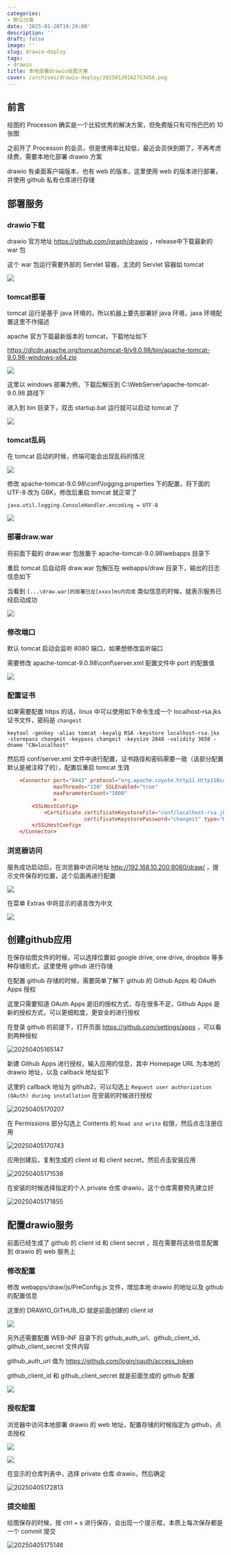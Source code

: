 ```yaml
---
categories:
- 默认分类
date: '2025-01-20T19:29:00'
description: ''
draft: false
image: ''
slug: drawio-deploy
tags:
- drawio
title: 本地部署drawio绘图方案
cover: /archives/drawio-deploy/20250120162753456.png
---
```


## 前言

绘图的 Processon 确实是一个比较优秀的解决方案，但免费版只有可怜巴巴的 10 张图

之前开了 Processon 的会员，但是使用率比较低，最近会员快到期了，不再考虑续费，需要本地化部署 drawio 方案

drawio 有桌面客户端版本，也有 web 的版本，这里使用 web 的版本进行部署，并使用 github 私有仓库进行存储


## 部署服务 

### drawio下载

drawio 官方地址 https://github.com/jgraph/drawio ，release中下载最新的 war 包

这个 war 包运行需要外部的 Servlet 容器，主流的 Servlet 容器如 tomcat

![](/archives/drawio-deploy/20250120162753456.png)

### tomcat部署

tomcat 运行是基于 java 环境的，所以机器上要先部署好 java 环境，java 环境配置这里不作描述

apache 官方下载最新版本的 tomcat，下载地址如下

https://dlcdn.apache.org/tomcat/tomcat-9/v9.0.98/bin/apache-tomcat-9.0.98-windows-x64.zip

![](/archives/drawio-deploy/20250120162833592.png)

这里以 windows 部署为例，下载后解压到 C:\WebServer\apache-tomcat-9.0.98 路径下

进入到 bin 目录下，双击 startup.bat 运行就可以启动 tomcat 了

![](/archives/drawio-deploy/20250120170038399.png)

### tomcat乱码

在 tomcat 启动的时候，终端可能会出现乱码的情况

![](/archives/drawio-deploy/20250120164500894.png)

修改 apache-tomcat-9.0.98\conf\logging.properties 下的配置，将下面的 UTF-8 改为 GBK，修改后重启 tomcat 就正常了

```
java.util.logging.ConsoleHandler.encoding = UTF-8
```

![](/archives/drawio-deploy/20250120165155357.png)


### 部署draw.war

将前面下载的 draw.war 包放置于  apache-tomcat-9.0.98\webapps 目录下

重启 tomcat 后自动将 draw.war 包解压在 webapps/draw 目录下，输出的日志信息如下

当看到 `[...\draw.war]的部署已在[xxxx]ms内完成` 类似信息的时候，就表示服务已经启动成功

![](/archives/drawio-deploy/20250120165736056.png)

### 修改端口

默认 tomcat 启动会监听 8080 端口，如果想修改监听端口

需要修改 apache-tomcat-9.0.98\conf\server.xml 配置文件中 port 的配置值

![](/archives/drawio-deploy/20250120170633477.png)

### 配置证书

如果需要配置 https 的话，linux 中可以使用如下命令生成一个 localhost-rsa.jks 证书文件，密码是 `changeit`

```shell
keytool -genkey -alias tomcat -keyalg RSA -keystore localhost-rsa.jks -storepass changeit -keypass changeit -keysize 2048 -validity 3650 -dname "CN=localhost"
```

然后将 conf/server.xml 文件中进行配置，证书路径和密码需要一致（该部分配置默认是被注释了的），配置后重启 tomcat 生效

```conf
    <Connector port="8443" protocol="org.apache.coyote.http11.Http11NioProtocol"
               maxThreads="150" SSLEnabled="true"
               maxParameterCount="1000"
               >
        <SSLHostConfig>
            <Certificate certificateKeystoreFile="conf/localhost-rsa.jks"
                         certificateKeystorePassword="changeit" type="RSA" />
        </SSLHostConfig>
    </Connector>
```

### 浏览器访问

服务成功启动后，在浏览器中访问地址 http://192.168.10.200:8080/draw/ ，提示文件保存的位置，这个后面再进行配置

![](/archives/drawio-deploy/20250120173434320.png)

在菜单 Extras 中将显示的语言改为中文

![](/archives/drawio-deploy/20250120173636436.png)

## 创建github应用

在保存绘图文件的时候，可以选择位置如 google drive, one drive, dropbox 等多种存储形式，这里使用 github 进行存储

在配置 github 存储的时候，需要简单了解下 github 的 Github Apps 和 OAuth Apps 授权

这里只需要知道 OAuth Apps 是旧的授权方式，存在很多不足，Github Apps 是新的授权方式，可以更细粒度，更安全的进行授权

在登录 github 的前提下，打开页面 https://github.com/settings/apps ，可以看到两种授权

![20250405165147](/archives/drawio-deploy/rba2nq.png)

新建 Github Apps 进行授权，输入应用的信息，其中 Homepage URL 为本地的 drawio 地址，以及 callback 地址如下

这里的 callback 地址为 github2，可以勾选上 `Request user authorization (OAuth) during installation` 在安装的时候进行授权

![20250405170207](/archives/drawio-deploy/s5eg95.png)

在 Permissions 部分勾选上 Contents 的 `Read and write` 权限，然后点击注册应用

![20250405170743](/archives/drawio-deploy/s8lbck.png)

应用创建后，复制生成的 client id 和 client secret，然后点击安装应用

![20250405171538](/archives/drawio-deploy/sdbxyd.png)

在安装的时候选择指定的个人 private 仓库 drawio，这个仓库需要预先建立好

![20250405171855](/archives/drawio-deploy/sfg89w.png)

## 配置drawio服务

前面已经生成了 github 的 client id 和 client secret ，现在需要将这些信息配置到 drawio 的 web 服务上

### 修改配置

修改 webapps/draw/js/PreConfig.js 文件，增加本地 drawio 的地址以及 github 的配置信息 

这里的 DRAWIO_GITHUB_ID 就是前面创建的 client id

![](/archives/drawio-deploy/pkl740.png)

另外还需要配置 WEB-INF 目录下的 github_auth_url、github_client_id、github_client_secret 文件内容

github_auth_url 值为 https://github.com/login/oauth/access_token 

github_client_id 和 github_client_secret 就是前面生成的 github 配置

![](/archives/drawio-deploy/qppw1i.png)

### 授权配置

浏览器中访问本地部署 drawio 的 web 地址，配置存储的时候指定为 github，点击授权

![](/archives/drawio-deploy/gqu86q.png)

![](/archives/drawio-deploy/gqiqb8.png)


在显示的仓库列表中，选择 private 仓库 drawio，然后确定

![20250405172813](/archives/drawio-deploy/skx3hj.png)

### 提交绘图

绘图保存的时候，按 ctrl + s 进行保存，会出现一个提示框，本质上每次保存都是一个 commit 提交

![20250405175146](/archives/drawio-deploy/syt508.png)




